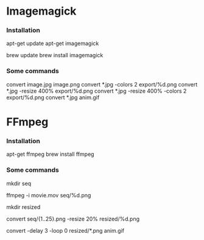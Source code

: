 # Imagemagick

### Installation
apt-get update
apt-get imagemagick

brew update
brew install imagemagick

### Some commands
convert image.jpg image.png
convert *.jpg -colors 2  export/%d.png
convert *.jpg -resize 400%  export/%d.png
convert *.jpg -resize 400% -colors 2  export/%d.png
convert *.jpg anim.gif

# FFmpeg

### Installation
apt-get ffmpeg
brew install ffmpeg

### Some commands
mkdir seq

ffmpeg -i movie.mov seq/%d.png

mkdir resized

convert seq/{1..25}.png -resize 20% resized/%d.png

convert -delay 3 -loop 0 resized/*.png anim.gif
